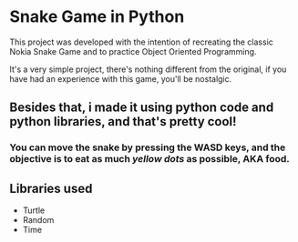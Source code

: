 # Snake Game in Python

This project was developed with the intention of recreating the classic Nokia Snake Game and to practice Object Oriented Programming. 

It's a very simple project, there's nothing different from the original, if you have had an experience with this game, you'll be nostalgic.


## Besides that, i made it using python code and python libraries, and that's pretty cool!

### You can move the snake by pressing the WASD keys, and the objective is to eat as much *yellow dots* as possible, AKA food.



## Libraries used

* Turtle
* Random
* Time


